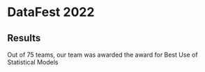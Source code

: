 # DataFest 2022

## Results

Out of 75 teams, our team was awarded the award for Best Use of Statistical Models
